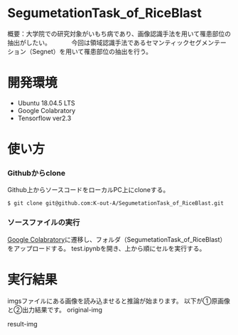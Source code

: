 # SegumetationTask_of_RiceBlast
概要：大学院での研究対象がいもち病であり、画像認識手法を用いて罹患部位の抽出がしたい。
　　　今回は領域認識手法であるセマンティックセグメンテーション（Segnet）を用いて罹患部位の抽出を行う。
# 開発環境
- Ubuntu 18.04.5 LTS
- Google Colabratory
- Tensorflow ver2.3
# 使い方
### Githubからclone
Github上からソースコードをローカルPC上にcloneする。
```
$ git clone git@github.com:K-out-A/SegumetationTask_of_RiceBlast.git
```
### ソースファイルの実行
[Google Colabratory](https://colab.research.google.com/notebooks/intro.ipynb?hl=ja#recent=true"Colabratoryへようこそ")に遷移し、フォルダ（SegumetationTask_of_RiceBlast）をアップロードする。
test.ipynbを開き、上から順にセルを実行する。

# 実行結果
imgsファイルにある画像を読み込ませると推論が始まります。
以下が➀原画像と➁出力結果です。
original-img

result-img
